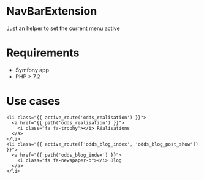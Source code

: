 # NavBarExtension
Just an helper to set the current menu active

# Requirements
- Symfony app 
- PHP > 7.2
  
# Use cases

```twig
<li class="{{ active_route('odds_realisation') }}">
  <a href="{{ path('odds_realisation') }}">
    <i class="fa fa-trophy"></i> Réalisations
  </a>
</li>
<li class="{{ active_route(['odds_blog_index', 'odds_blog_post_show']) }}">
  <a href="{{ path('odds_blog_index') }}">
    <i class="fa fa-newspaper-o"></i> Blog
  </a>
</li>
```
